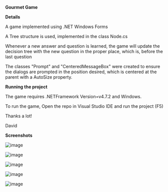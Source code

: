 **Gourmet Game**


**Details**

A game implemented using .NET Windows Forms

A Tree structure is used, implemented in the class Node.cs

Whenever a new answer and question is learned, the game will update the decision tree with the new question in the proper place, which is, before the last question

The classes "Prompt" and "CenteredMessageBox" were created to ensure the dialogs are prompted in the position desired, which is centered at the parent with a AutoSize property.


**Running the project** 

The game requires .NETFramework Version=v4.7.2 and Windows.

To run the game, Open the repo in Visual Studio IDE and run the project (F5)

Thanks a lot!

David


**Screenshots**

![image](https://github.com/davidchazanas/GourmetGame/assets/30768299/5810bf8f-50e5-4f1e-89ee-863bd07fb9bc)

![image](https://github.com/davidchazanas/GourmetGame/assets/30768299/b09d2e6e-db3f-41a7-a041-5e1adc36f4a6)

![image](https://github.com/davidchazanas/GourmetGame/assets/30768299/76867964-7081-4556-9c45-2fd8ab789152)

![image](https://github.com/davidchazanas/GourmetGame/assets/30768299/b92cc6e3-ed9f-4c4f-ab11-329a822bc7e1)


![image](https://github.com/davidchazanas/GourmetGame/assets/30768299/a1013242-c005-43d2-89dd-14c4844cdb36)



